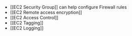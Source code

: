 - [[EC2 Security Group]] can help configure Firewall rules
- [[EC2 Remote access encryption]]
- [[EC2 Access Control]]
- [[EC2 Tagging]]
- [[EC2 Logging]]